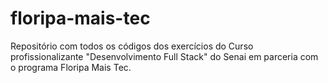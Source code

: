 # floripa-mais-tec
Repositório com todos os códigos dos exercícios do Curso profissionalizante "Desenvolvimento Full Stack" do Senai em parceria com o programa Floripa Mais Tec.
